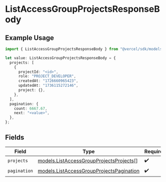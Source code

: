 # ListAccessGroupProjectsResponseBody

## Example Usage

```typescript
import { ListAccessGroupProjectsResponseBody } from "@vercel/sdk/models/listaccessgroupprojectsop.js";

let value: ListAccessGroupProjectsResponseBody = {
  projects: [
    {
      projectId: "<id>",
      role: "PROJECT_DEVELOPER",
      createdAt: "1726660965423",
      updatedAt: "1736115272146",
      project: {},
    },
  ],
  pagination: {
    count: 6667.67,
    next: "<value>",
  },
};
```

## Fields

| Field                                                                                      | Type                                                                                       | Required                                                                                   | Description                                                                                |
| ------------------------------------------------------------------------------------------ | ------------------------------------------------------------------------------------------ | ------------------------------------------------------------------------------------------ | ------------------------------------------------------------------------------------------ |
| `projects`                                                                                 | [models.ListAccessGroupProjectsProjects](../models/listaccessgroupprojectsprojects.md)[]   | :heavy_check_mark:                                                                         | N/A                                                                                        |
| `pagination`                                                                               | [models.ListAccessGroupProjectsPagination](../models/listaccessgroupprojectspagination.md) | :heavy_check_mark:                                                                         | N/A                                                                                        |